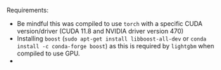 Requirements:

- Be mindful this was compiled to use `torch` with a specific CUDA version/driver (CUDA 11.8 and NVIDIA driver version 470)
- Installing `boost` (`sudo apt-get install libboost-all-dev` or `conda install -c conda-forge boost`) as this is required by `lightgbm` when compiled to use GPU.
- 
